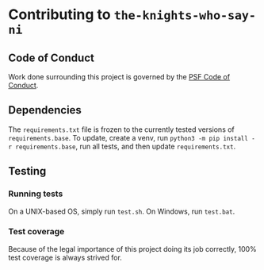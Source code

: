 # Contributing to `the-knights-who-say-ni`

## Code of Conduct
Work done surrounding this project is governed by the
[PSF Code of Conduct](https://www.python.org/psf/codeofconduct/).

## Dependencies
The `requirements.txt` file is frozen to the currently tested
versions of `requirements.base`. To update, create a venv,
run `python3 -m pip install -r requirements.base`, run all tests,
and then update `requirements.txt`.

## Testing
### Running tests
On a UNIX-based OS, simply run `test.sh`. On Windows, run
`test.bat`.

### Test coverage
Because of the legal importance of this project doing its job
correctly, 100% test coverage is always strived for.
